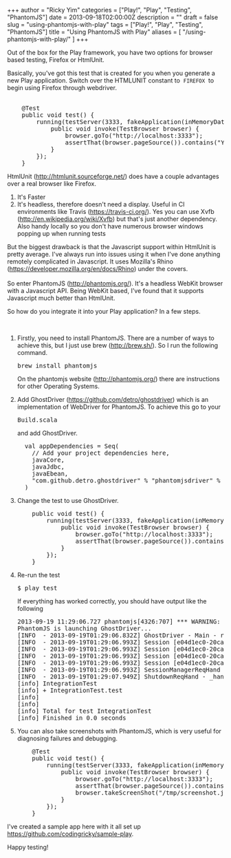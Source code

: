 +++
author = "Ricky Yim"
categories = ["Play!", "Play", "Testing", "PhantomJS"]
date = 2013-09-18T02:00:00Z
description = ""
draft = false
slug = "using-phantomjs-with-play"
tags = ["Play!", "Play", "Testing", "PhantomJS"]
title = "Using PhantomJS with Play"
aliases = [
    "/using-phantomjs-with-play/"
]
+++

Out of the box for the Play framework, you have two options for browser based testing, Firefox or HtmlUnit.<br />

Basically, you've got this test that is created for you when you generate a new Play application. Switch over the HTMLUNIT constant to &nbsp;<code>FIREFOX</code>&nbsp; to begin using Firefox through webdriver.<br />
<br />
<pre class="prettyprint linenums">    @Test
    public void test() {
        running(testServer(3333, fakeApplication(inMemoryDatabase())), HTMLUNIT, new Callback<testbrowser>() {
            public void invoke(TestBrowser browser) {
                browser.goTo("http://localhost:3333");
                assertThat(browser.pageSource()).contains("Your new application is ready.");
            }
        });
    }
</testbrowser></pre>
HtmlUnit (<a href="http://htmlunit.sourceforge.net/">http://htmlunit.sourceforge.net/</a>) does have a couple advantages over a real browser like Firefox.
<br />
<ol>
<li>It's Faster</li>
<li>It's headless, therefore doesn't need a display. Useful in CI environments like Travis (<a href="https://travis-ci.org/">https://travis-ci.org/</a>). Yes you can use Xvfb (<a href="http://en.wikipedia.org/wiki/Xvfb">http://en.wikipedia.org/wiki/Xvfb</a>) but that's just another dependency.&nbsp; Also handy locally so you don't have numerous browser windows popping up when running tests</li>
</ol>
But the biggest drawback is that the Javascript support within HtmlUnit is pretty average. I've always run into issues using it when I've done anything remotely complicated in Javascript. It uses Mozilla's Rhino (<a href="https://developer.mozilla.org/en/docs/Rhino">https://developer.mozilla.org/en/docs/Rhino</a>) under the covers.

<br />
<br />
So enter PhantomJS (<a href="http://phantomjs.org/">http://phantomjs.org/</a>). It's a headless WebKit browser with a Javascript API. Being WebKit based, I've found that it supports Javascript much better than HtmlUnit. 


So how do you integrate it into your Play application? In a few steps.

<br />
<ol>
<li>Firstly, you need to install PhantomJS. There are a number of ways to achieve this, but I just use brew (<a href="http://brew.sh/">http://brew.sh/</a>). So I run the following command.

<pre>brew install phantomjs</pre>
On the phantomjs website (<a href="http://phantomjs.org/">http://phantomjs.org/</a>) there are instructions for other Operating Systems.

</li>
<li>
Add GhostDriver (<a detro="" ghostdriver="" github.com="" href="http://www.blogger.com/blogger.g?blogID=8781280921217019185" https:="">https://github.com/detro/ghostdriver</a>) which is an implementation of WebDriver for PhantomJS. To achieve this go to your <pre>Build.scala</pre>
and add GhostDriver.

<pre class="prettyprint linenums">  val appDependencies = Seq(
    // Add your project dependencies here,
    javaCore,
    javaJdbc,
    javaEbean,
    "com.github.detro.ghostdriver" % "phantomjsdriver" % "1.0.4" % "test"
  )
</pre>
</li>
<li>Change the test to use GhostDriver.
<pre class="prettyprint linenums">    public void test() {
        running(testServer(3333, fakeApplication(inMemoryDatabase())), org.openqa.selenium.phantomjs.PhantomJSDriver, new Callback<testbrowser>() {
            public void invoke(TestBrowser browser) {
                browser.goTo("http://localhost:3333");
                assertThat(browser.pageSource()).contains("Your new application is ready.");
            }
        });
    }
</testbrowser></pre>
</li>
<li>
Re-run the test

<pre>$ play test</pre>
If everything has worked correctly, you should have output like the following

<pre>2013-09-19 11:29:06.727 phantomjs[4326:707] *** WARNING: Method userSpaceScaleFactor in class NSView is deprecated on 10.7 and later. It should not be used in new applications. Use convertRectToBacking: instead.
PhantomJS is launching GhostDriver...
[INFO  - 2013-09-19T01:29:06.832Z] GhostDriver - Main - running on port 15803
[INFO  - 2013-09-19T01:29:06.993Z] Session [e04d1ec0-20ca-11e3-89ad-45bbd56cac5d] - _decorateNewWindow - page.settings: {"XSSAuditingEnabled":false,"javascriptCanCloseWindows":true,"javascriptCanOpenWindows":true,"javascriptEnabled":true,"loadImages":true,"localToRemoteUrlAccessEnabled":false,"userAgent":"Mozilla/5.0 (Macintosh; PPC Mac OS X) AppleWebKit/534.34 (KHTML, like Gecko) PhantomJS/1.9.2 Safari/534.34","webSecurityEnabled":true}
[INFO  - 2013-09-19T01:29:06.993Z] Session [e04d1ec0-20ca-11e3-89ad-45bbd56cac5d] - page.customHeaders:  - {}
[INFO  - 2013-09-19T01:29:06.993Z] Session [e04d1ec0-20ca-11e3-89ad-45bbd56cac5d] - CONSTRUCTOR - Desired Capabilities: {"platform":"ANY","browserName":"phantomjs","version":""}
[INFO  - 2013-09-19T01:29:06.993Z] Session [e04d1ec0-20ca-11e3-89ad-45bbd56cac5d] - CONSTRUCTOR - Negotiated Capabilities: {"browserName":"phantomjs","version":"1.9.2","driverName":"ghostdriver","driverVersion":"1.0.4","platform":"mac-10.8 (Mountain Lion)-64bit","javascriptEnabled":true,"takesScreenshot":true,"handlesAlerts":false,"databaseEnabled":false,"locationContextEnabled":false,"applicationCacheEnabled":false,"browserConnectionEnabled":false,"cssSelectorsEnabled":true,"webStorageEnabled":false,"rotatable":false,"acceptSslCerts":false,"nativeEvents":true,"proxy":{"proxyType":"direct"}}
[INFO  - 2013-09-19T01:29:06.993Z] SessionManagerReqHand - _postNewSessionCommand - New Session Created: e04d1ec0-20ca-11e3-89ad-45bbd56cac5d
[INFO  - 2013-09-19T01:29:07.949Z] ShutdownReqHand - _handle - About to shutdown
[info] IntegrationTest
[info] + IntegrationTest.test
[info]
[info]
[info] Total for test IntegrationTest
[info] Finished in 0.0 seconds
</pre>
</li>
<li>You can also take screenshots with PhantomJS, which is very useful for diagnosing failures and debugging. 

<pre class="prettyprint linenums">    @Test
    public void test() {
        running(testServer(3333, fakeApplication(inMemoryDatabase())), org.openqa.selenium.phantomjs.PhantomJSDriver.class, new Callback() {
            public void invoke(TestBrowser browser) {
                browser.goTo("http://localhost:3333");
                assertThat(browser.pageSource()).contains("Your new application is ready.");
                browser.takeScreenShot("/tmp/screenshot.jpg");
            }
        });
    }
</pre>
</li>
</ol>
I've created a sample app here with it all set up <a href="https://github.com/codingricky/sample-play-with-phantomjs">https://github.com/codingricky/sample-play</a>.

Happy testing!